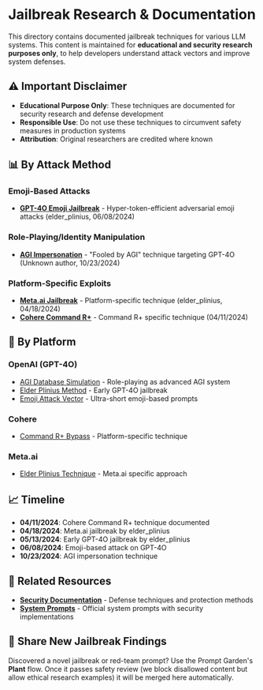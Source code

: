 # Jailbreak Research & Documentation

This directory contains documented jailbreak techniques for various LLM systems. This content is maintained for **educational and security research purposes only**, to help developers understand attack vectors and improve system defenses.

## ⚠️ Important Disclaimer

- **Educational Purpose Only**: These techniques are documented for security research and defense development
- **Responsible Use**: Do not use these techniques to circumvent safety measures in production systems
- **Attribution**: Original researchers are credited where known

## 📊 By Attack Method

### Emoji-Based Attacks
- **[GPT-4O Emoji Jailbreak](./OpenAI/gpt4o-via-emojis-06082024.md)** - Hyper-token-efficient adversarial emoji attacks (elder_plinius, 06/08/2024)

### Role-Playing/Identity Manipulation
- **[AGI Impersonation](./OpenAI/gpt4o-agi_db-10232024.md)** - "Fooled by AGI" technique targeting GPT-4O (Unknown author, 10/23/2024)

### Platform-Specific Exploits
- **[Meta.ai Jailbreak](./Meta.ai/elder_plinius_04182024.md)** - Platform-specific technique (elder_plinius, 04/18/2024)
- **[Cohere Command R+](./Cohere/CommandR_Plus_04112024.md)** - Command R+ specific technique (04/11/2024)

## 🏢 By Platform

### OpenAI (GPT-4O)
- [AGI Database Simulation](./OpenAI/gpt4o-agi_db-10232024.md) - Role-playing as advanced AGI system
- [Elder Plinius Method](./OpenAI/gpt4o-plinius-05132024.md) - Early GPT-4O jailbreak
- [Emoji Attack Vector](./OpenAI/gpt4o-via-emojis-06082024.md) - Ultra-short emoji-based prompts

### Cohere
- [Command R+ Bypass](./Cohere/CommandR_Plus_04112024.md) - Platform-specific technique

### Meta.ai
- [Elder Plinius Technique](./Meta.ai/elder_plinius_04182024.md) - Meta.ai specific approach

## 📈 Timeline
- **04/11/2024**: Cohere Command R+ technique documented
- **04/18/2024**: Meta.ai jailbreak by elder_plinius
- **05/13/2024**: Early GPT-4O jailbreak by elder_plinius  
- **06/08/2024**: Emoji-based attack on GPT-4O
- **10/23/2024**: AGI impersonation technique

## 🔗 Related Resources

- **[Security Documentation](../Security/README.md)** - Defense techniques and protection methods
- **[System Prompts](../SystemPrompts/README.md)** - Official system prompts with security implementations

## 🌱 Share New Jailbreak Findings
Discovered a novel jailbreak or red-team prompt? Use the Prompt Garden's **Plant** flow.  Once it passes safety review (we block disallowed content but allow ethical research examples) it will be merged here automatically.
